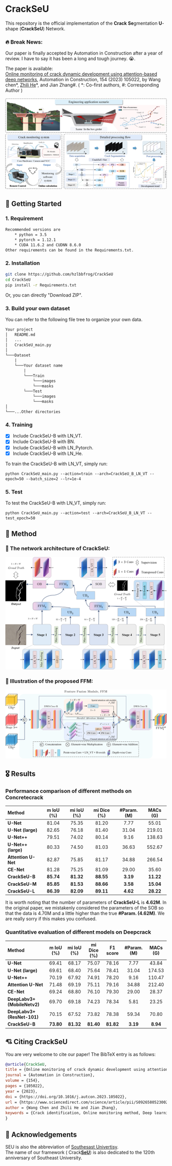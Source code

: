 # CrackSeU
This repository is the official implementation of the **Crack** **Se**gmentation **U**-shape (**CrackSeU**) Network.

### 🔥 Break News:  
Our paper is finally accepted by Automation in Construction after a year of review. I have to say it has been a long and tough journey. 😭.

The paper is available:  
[Online monitoring of crack dynamic development using attention-based deep networks](https://www.sciencedirect.com/science/article/pii/S0926580523002820), Automation in Construction, 154 (2023) 105022, by Wang chen*, [Zhili He](http://zl-he.com/)*, and Jian Zhang#. ( *: Co-first authors, #: Corresponding Author )

![Framework](figures/Framework.png)

## 🛴 Getting Started
### 1. Requirement
~~~
Recommended versions are
    * python = 3.5
    * pytorch = 1.12.1
    * CUDA 11.6.2 and CUDNN 8.6.0  
Other requirements can be found in the Requirements.txt.
~~~

### 2. Installation
```bash
git clone https://github.com/hzlbbfrog/CrackSeU
cd CrackSeU
pip install -r Requirements.txt
```
Or, you can directly "Download ZIP".

### 3. Build your own dataset
You can refer to the following file tree to organize your own data.
```
Your project
│   README.md
│   ...
│   CrackSeU_main.py
│
└───Dataset
    |
    └───Your dataset name
        |
        └───Train
            └───images
            └───masks
        └───Test
            └───images
            └───masks
│  
└───...Other directories   
```

### 4. Training
- [x] Include CrackSeU-B with LN_VT.
- [x] Include CrackSeU-B with BN.
- [x] Include CrackSeU-B with LN_Pytorch.
- [x] Include CrackSeU-B with LN_He.

To train the CrackSeU-B with LN_VT, simply run:
```shell
python CrackSeU_main.py --action=train --arch=CrackSeU_B_LN_VT --epoch=50 --batch_size=2 --lr=1e-4
```

### 5. Test
To test the CrackSeU-B with LN_VT, simply run:
```shell
python CrackSeU_main.py --action=test --arch=CrackSeU_B_LN_VT --test_epoch=50
```

## 🎯 Method
### :rocket: The network architecture of CrackSeU:
![CrackSeU](figures/CrackSeU.png)

### :rocket: Illustration of the proposed FFM:
![FFM](figures/FFM.png)


## :medal_military: Results
### Performance comparison of different methods on Concretecrack
| **Method**                 | **m IoU (%)**  | **mi IoU (%)** | **mi Dice (%)** | **#Param. (M)** |**MACs (G)** |
|:---------------------------|:--------------:|:--------------:|:---------------:|:---------------:|:-----------:|
| **U-Net**                  | 81.04         | 75.35          | 81.20          | 7.77            | 55.01       |
| **U-Net (large)**          | 82.65         | 76.18          | 81.40           | 31.04           | 219.01       |
| **U-Net++**                | 79.51          | 74.02          | 80.14           | 9.16            | 138.63      |
| **U-Net++ (large)**        | 80.33          | 74.50         | 81.03           | 36.63            | 552.67      |
| **Attention U-Net**        | 82.87         | 75.85          | 81.17          | 34.88           | 266.54      |
| **CE-Net**                 | 81.28          | 75.25          | 81.09          | 29.00           | 35.60       |
| **CrackSeU-B**             | **85.74**          | **81.32**          | **88.55**           | **3.19**            | **11.22**       |
| **CrackSeU-M**             | **85.85**         | **81.53**         | **88.66**           | **3.58**            | **15.04**       |   
| **CrackSeU-L**             | **86.39**         | **82.09**         | **89.11**           | **4.62**            | **28.22**       |

It is worth noting that the number of parameters of **CrackSeU-L** is **4.62M**. In the original paper, we mistakenly considered the parameters of the SOB so that the data is 4.70M and a little higher than the true **#Param. (4.62M)**. We are really sorry if this makes you confused. 

### Quantitative evaluation of different models on Deepcrack
| **Method**                 | **m IoU (%)**  | **mi IoU (%)** | **mi Dice (%)** | **F1 score** | **#Param. (M)** |**MACs (G)** |
|:---------------------------|:--------------:|:--------------:|:---------------:|:------------:|:---------------:|:-----------:|
| **U-Net**                  | 69.41         | 68.17          | 75.07          | 78.16          |7.77            | 43.84       |
| **U-Net (large)**          | 69.61         | 68.40          | 75.64           | 78.41          |31.04           | 174.53       |
| **U-Net++**                | 70.19          | 67.92          | 74.91           | 78.20          |9.16            | 110.47      |
| **Attention U-Net**        | 71.48         | 69.19          | 75.11          | 79.16          |34.88           | 212.40      |
| **CE-Net**                 | 69.24          | 68.80          | 76.10          | 79.30         |29.00           | 28.37       |
| **DeepLabv3+ (MobileNetv2)**   | 69.70          | 69.18          | 74.23          | 78.34          |5.81           | 23.25       |
| **DeepLabv3+ (ResNet-101)**     | 70.15         | 67.52          | 73.82          | 78.38          |59.34           | 70.80       |
| **CrackSeU-B**             | **73.80**          | **81.32**          | **81.40**          |**81.82**           | **3.19**            | **8.94**       |

## 💘 Citing CrackSeU
You are very welcome to cite our paper! The BibTeX entry is as follows:

```BibTeX
@article{CrackSeU,
title = {Online monitoring of crack dynamic development using attention-based deep networks},
journal = {Automation in Construction},
volume = {154},
pages = {105022},
year = {2023},
doi = {https://doi.org/10.1016/j.autcon.2023.105022},
url = {https://www.sciencedirect.com/science/article/pii/S0926580523002820},
author = {Wang Chen and Zhili He and Jian Zhang},
keywords = {Crack identification, Online monitoring method, Deep learning}
}
```

## 👅 Acknowledgements
SEU is also the abbreviation of [Southesast Univertisy](https://www.seu.edu.cn/).  
The name of our framework ( Crack[**SeU**](https://www.seu.edu.cn/)) is also dedicated to the 120th anniversary of Southeast University.

